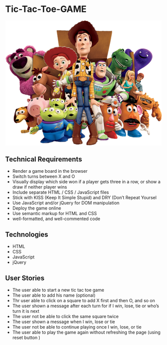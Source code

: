 # Tic-Tac-Toe-GAME
![alt text](TicTacToe/images/readMe.png "Toy Story")

## Technical Requirements
* Render a game board in the browser
* Switch turns between X and O
* Visually display which side won if a player gets three in a row, or show a draw if neither player wins
* Include separate HTML / CSS / JavaScript files
* Stick with KISS (Keep It Simple Stupid) and DRY (Don’t Repeat Yoursel
* Use JavaScript and/or jQuery for DOM manipulation
* Deploy the game online
* Use semantic markup for HTML and CSS
* well-formatted, and well-commented code

## Technologies
* HTML
* CSS
* JavaScript
* jQuery

## User Stories
* The user able to start a new tic tac toe game
* The user able to add his name (optional)
* Thr user able to click on a square to add X first and then O, and so on
* The user shown a message after each turn for if I win, lose, tie or who’s turn it is next
* The user not be able to click the same square twice
* The user shown a message when I win, lose or tie
* The user not be able to continue playing once I win, lose, or tie
* The user able to play the game again without refreshing the page (using reset button )
